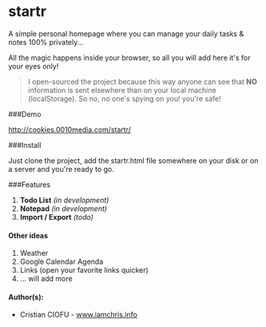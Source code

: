 startr
======

A simple personal homepage where you can manage your daily tasks &amp; notes 100% privately...

All the magic happens inside your browser, so all you will add here it's for your eyes only! 

> I open-sourced the project because this way anyone can see that **NO** information is sent elsewhere than on your local machine (localStorage). So no, no one's spying on you! you're safe!


###Demo

http://cookies.0010media.com/startr/



###Install

Just clone the project, add the startr.html file somewhere on your disk or on a server and you're ready to go. 


###Features

1. **Todo List** _(in development)_
2. **Notepad** _(in development)_
3. **Import / Export** _(todo)_

#### Other ideas

1. Weather
2. Google Calendar Agenda
3. Links (open your favorite links quicker)
4. ... will add more
 

#### Author(s):
- Cristian CIOFU - www.iamchris.info
